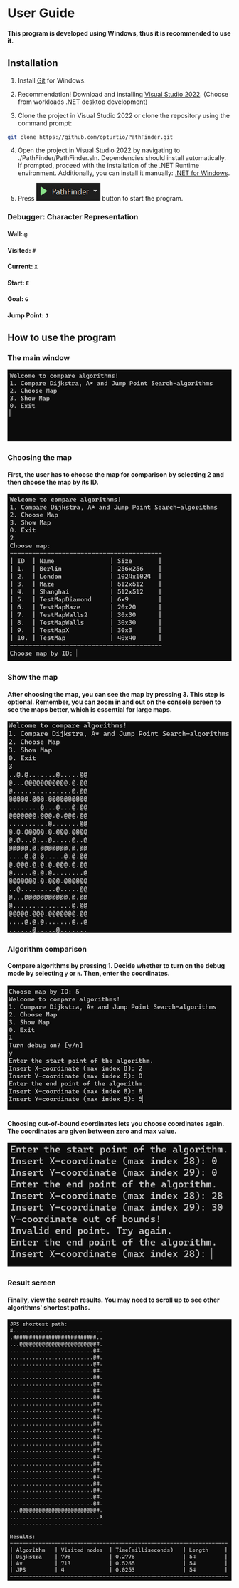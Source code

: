 # User Guide

#### This program is developed using Windows, thus it is recommended to use it.

## Installation

1. Install [Git](https://git-scm.com/download/win) for Windows.

2. Recommendation! Download and installing [Visual Studio 2022](https://visualstudio.microsoft.com/thank-you-downloading-visual-studio/?sku=Community&channel=Release&version=VS2022&source=VSLandingPage&passive=false&cid=2030). (Choose from workloads .NET desktop development)

3. Clone the project in Visual Studio 2022 or clone the repository using the command prompt:
```bash
git clone https://github.com/opturtio/PathFinder.git
```

4. Open the project in Visual Studio 2022 by navigating to ./PathFinder/PathFinder.sln. Dependencies should install automatically. If prompted, proceed with the installation of the .NET Runtime environment. Additionally, you can install it manually: [.NET for Windows](https://dotnet.microsoft.com/en-us/download/visual-studio-sdks). 

5. Press ![](./Pics/PlayButton.png) button to start the program.


### Debugger: Character Representation

#### Wall: `@`

#### Visited: `#`

#### Current: `X`

#### Start: `E`

#### Goal: `G`

#### Jump Point: `J`


## How to use the program

### The main window

![](./Pics/MainScreen.png)

### Choosing the map

#### First, the user has to choose the map for comparison by selecting 2 and then choose the map by its ID.

![](./Pics/ChooseMap.png)

### Show the map

#### After choosing the map, you can see the map by pressing 3. This step is optional. Remember, you can zoom in and out on the console screen to see the maps better, which is essential for large maps.

![](./Pics/ShowMap.png)

### Algorithm comparison

#### Compare algorithms by pressing 1. Decide whether to turn on the debug mode by selecting `y` or `n`. Then, enter the coordinates.

![](./Pics/ChoosingCoordinates.png)

#### Choosing out-of-bound coordinates lets you choose coordinates again. The coordinates are given between zero and max value.

![](./Pics/WrongCoordinate.png)

### Result screen

#### Finally, view the search results. You may need to scroll up to see other algorithms' shortest paths.
![](./Pics/Result.png)